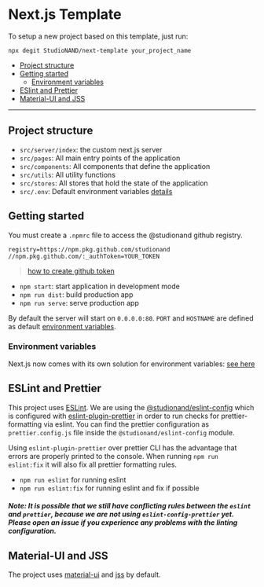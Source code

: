 # Next.js Template

To setup a new project based on this template, just run:

`npx degit StudioNAND/next-template your_project_name`

- [Project structure](#project-structure)
- [Getting started](#getting-started)
  - [Environment variables](#environment-variables)
- [ESlint and Prettier](#eslint-and-prettier)
- [Material-UI and JSS](#material-ui-and-jss)

___________

## Project structure

- `src/server/index`: the custom next.js server
- `src/pages`: All main entry points of the application
- `src/components`: All components that define the application
- `src/utils`: All utility functions
- `src/stores`: All stores that hold the state of the application
- `src/.env`: Default environment variables [details](https://nextjs.org/docs/basic-features/environment-variables#default-environment-variables)

## Getting started

You must create a `.npmrc` file to access the @studionand github registry.

```
registry=https://npm.pkg.github.com/studionand
//npm.pkg.github.com/:_authToken=YOUR_TOKEN
```

> [how to create github token](https://help.github.com/en/github/authenticating-to-github/creating-a-personal-access-token-for-the-command-line)

- `npm start`: start application in development mode
- `npm run dist`: build production app
- `npm run serve`: serve production app

By default the server will start on `0.0.0.0:80`. `PORT` and `HOSTNAME` are defined as default [environment variables](#environment-variables).

### Environment variables

Next.js now comes with its own solution for environment variables: [see here](https://nextjs.org/docs/basic-features/environment-variables)


## ESLint and Prettier

This project uses [ESLint](https://eslint.org/). We are using the [@studionand/eslint-config](https://github.com/StudioNAND/core-js/tree/master/packages/eslint-config) which is configured with [eslint-plugin-prettier](https://github.com/prettier/eslint-plugin-prettier) in order to run checks for prettier-formatting via eslint. You can find the prettier configuration as `prettier.config.js` file inside the `@studionand/eslint-config` module.

Using `eslint-plugin-prettier` over prettier CLI has the advantage that errors are properly printed to the console. When running `npm run eslint:fix` it will also fix all prettier formatting rules.

- `npm run eslint` for running eslint
- `npm run eslint:fix` for running eslint and fix if possible

##### Note: It is possible that we still have conflicting rules between the `eslint` and `prettier`, because we are not using `eslint-config-prettier` yet. Please open an issue if you experience any problems with the linting configuration.

## Material-UI and JSS

The project uses [material-ui](https://material-ui.com/) and [jss](http://cssinjs.org/) by default.